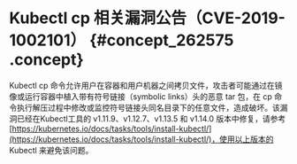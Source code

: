 # Kubectl cp 相关漏洞公告（CVE-2019-1002101） {#concept_262575 .concept}

Kubectl cp 命令允许用户在容器和用户机器之间拷贝文件，攻击者可能通过在镜像或运行容器中植入带有符号链接（symbolic links）头的恶意 tar 包，在 cp 命令执行解压过程中修改或监控符号链接头同名目录下的任意文件，造成破坏。该漏洞已经在Kubectl工具的 v1.11.9、v1.12.7、v1.13.5 和 v1.14.0 版本中修复，请参考[https://kubernetes.io/docs/tasks/tools/install-kubectl/](https://kubernetes.io/docs/tasks/tools/install-kubectl/)，使用以上版本的 Kubectl 来避免该问题。

